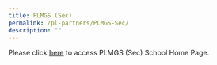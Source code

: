 ```yaml
---
title: PLMGS (Sec)
permalink: /pl-partners/PLMGS-Sec/
description: ""
---
```

Please click [here](http://www.plmgss.moe.edu.sg/) to access PLMGS (Sec) School Home Page.